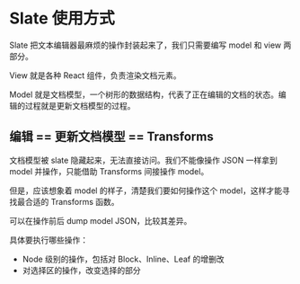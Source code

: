# Slate 使用方式

Slate 把文本编辑器最麻烦的操作封装起来了，我们只需要编写 model 和 view 两部分。

View 就是各种 React 组件，负责渲染文档元素。

Model 就是文档模型，一个树形的数据结构，代表了正在编辑的文档的状态。编辑的过程就是更新文档模型的过程。

## 编辑 == 更新文档模型 == Transforms

文档模型被 slate 隐藏起来，无法直接访问。我们不能像操作 JSON 一样拿到 model 并操作，只能借助 Transforms 间接操作 model。

但是，应该想象着 model 的样子，清楚我们要如何操作这个 model，这样才能寻找最合适的 Transforms 函数。

可以在操作前后 dump model JSON，比较其差异。

具体要执行哪些操作：
- Node 级别的操作，包括对 Block、Inline、Leaf 的增删改
- 对选择区的操作，改变选择的部分

